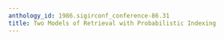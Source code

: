 ```yaml
---
anthology_id: 1986.sigirconf_conference-86.31
title: Two Models of Retrieval with Probabilistic Indexing
---
```

